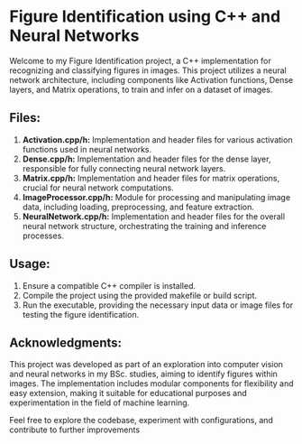 # **Figure Identification using C++ and Neural Networks**

Welcome to my Figure Identification project, a C++ implementation for recognizing and classifying figures in images. This project utilizes a neural network architecture, including components like Activation functions, Dense layers, and Matrix operations, to train and infer on a dataset of images.

## **Files:**

1. **Activation.cpp/h:** Implementation and header files for various activation functions used in neural networks.
2. **Dense.cpp/h:** Implementation and header files for the dense layer, responsible for fully connecting neural network layers.
3. **Matrix.cpp/h:** Implementation and header files for matrix operations, crucial for neural network computations.
4. **ImageProcessor.cpp/h:** Module for processing and manipulating image data, including loading, preprocessing, and feature extraction.
5. **NeuralNetwork.cpp/h:** Implementation and header files for the overall neural network structure, orchestrating the training and inference processes.

## **Usage:**

1. Ensure a compatible C++ compiler is installed.
2. Compile the project using the provided makefile or build script.
3. Run the executable, providing the necessary input data or image files for testing the figure identification.

## **Acknowledgments:**

This project was developed as part of an exploration into computer vision and neural networks in my BSc. studies, aiming to identify figures within images. 
The implementation includes modular components for flexibility and easy extension, making it suitable for educational purposes and experimentation in the field of machine learning.

Feel free to explore the codebase, experiment with configurations, and contribute to further improvements
